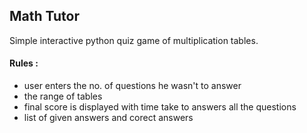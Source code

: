 ## Math Tutor

Simple interactive python quiz game of multiplication tables.

#### Rules :

+ user enters the no. of questions he wasn't to answer
+ the range of tables
+ final score is displayed with time take to answers all the questions
+ list of given answers and corect answers